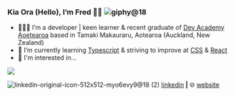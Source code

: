 ### Kia Ora (Hello), I’m Fred 🤙🏽 ![giphy@18](https://user-images.githubusercontent.com/107820695/201573252-edd699d4-441b-4e3f-900f-c96aa9d93491.png)
- 👨🏾‍💻 I’m a developer | keen learner & recent graduate of [Dev Academy Aoetearoa](https://www.devacademy.co.nz) based in Tamaki Makauraru, Aotearoa (Auckland, New Zealand)
- 📖 I’m currently learning [Typescript][typescript] & striving to improve at [CSS][CSS] & [React][react]
- 🧐 I'm interested in...

<img align="bottom" src="https://github-readme-stats.vercel.app/api?username=fredk-pene&show_icons=true&icon_color=CE1D2D&text_color=718096&bg_color=00000000&hide_title=true&hide_border=true" />

![linkedin-original-icon-512x512-myo6evy9@18 (2)](https://user-images.githubusercontent.com/107820695/201599413-ca74c425-a428-43f8-b2fc-2fbdff05a56e.png) [linkedin][linkedin] **|**
🌐 [website][website]

[linkedin]: https://www.linkedin.com/in/fred-kerehoma-pene
[typescript]: https://www.typescriptlang.org
[redux]: https://redux.js.org/
[react]: http://reactjs.org
[website]: https://fredkp-coming-soon.com
[CSS]: https://devdocs.io/css/
